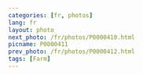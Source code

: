 ```yaml
---
categories: [fr, photos]
lang: fr
layout: photo
next_photo: /fr/photos/P0000410.html
picname: P0000411
prev_photo: /fr/photos/P0000412.html
tags: [Farm]
---
```

